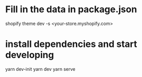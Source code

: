# Fill in the data in package.json
shopify theme dev -s <your-store.myshopify.com>

# install dependencies and start developing
yarn dev-init
yarn dev
yarn serve